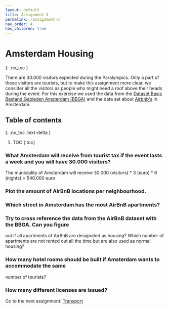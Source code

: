 ```yaml
---
layout: default
title: Assignment 3
permalink: /assignment-3
nav_order: 4
has_children: true
---
```


# Amsterdam Housing
{: .no_toc }

There are 30.000 visitors expected during the Paralympics. Only a part of these visitors are tourists, but to make this assignment more clear, we consider all the visitors as people who might need a roof above their heads during the event. For this exercise we used the data from the [Dataset Basis Bestand Gebieden
Amsterdam (BBGA)](https://onderzoek.amsterdam.nl/dataset/basisbestand-gebieden-amsterdam-bbga) and the data set about [Airbnb's](http://insideairbnb.com/get-the-data/) in Amsterdam. 


## Table of contents
{: .no_toc .text-delta }

1. TOC
{:toc}

### What Amsterdam will receive from tourist tax if the event lasts a week and you will have 30.000 visitors?
The municiplity of Amsterdam will receive 30.000 (visitors) * 3 (euro) * 6 (nights) = 540.000 euro

### Plot the amount of AirBnB locations per neighbourhood.

### Which street in Amsterdam has the most AirBnB apartments?

### Try to cross reference the data from the AirBnB dataset with the BBGA. Can you figure
out if all apartments of AirBnB are designated as housing? Which number of
apartments are not rented out all the time but are also used as normal housing?

### How many hotel rooms should be built if Amsterdam wants to accommodate the same
number of tourists?

### How many different licenses are issued?

Go to the next assignment: [Transport]({{site.baseurl}}/assignment-4)
